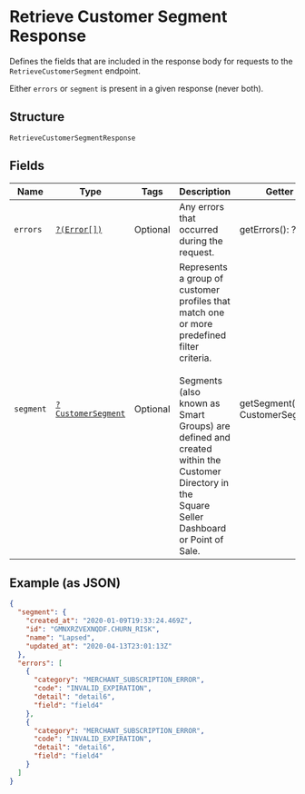 
# Retrieve Customer Segment Response

Defines the fields that are included in the response body for requests to the `RetrieveCustomerSegment` endpoint.

Either `errors` or `segment` is present in a given response (never both).

## Structure

`RetrieveCustomerSegmentResponse`

## Fields

| Name | Type | Tags | Description | Getter | Setter |
|  --- | --- | --- | --- | --- | --- |
| `errors` | [`?(Error[])`](../../doc/models/error.md) | Optional | Any errors that occurred during the request. | getErrors(): ?array | setErrors(?array errors): void |
| `segment` | [`?CustomerSegment`](../../doc/models/customer-segment.md) | Optional | Represents a group of customer profiles that match one or more predefined filter criteria.<br><br>Segments (also known as Smart Groups) are defined and created within the Customer Directory in the<br>Square Seller Dashboard or Point of Sale. | getSegment(): ?CustomerSegment | setSegment(?CustomerSegment segment): void |

## Example (as JSON)

```json
{
  "segment": {
    "created_at": "2020-01-09T19:33:24.469Z",
    "id": "GMNXRZVEXNQDF.CHURN_RISK",
    "name": "Lapsed",
    "updated_at": "2020-04-13T23:01:13Z"
  },
  "errors": [
    {
      "category": "MERCHANT_SUBSCRIPTION_ERROR",
      "code": "INVALID_EXPIRATION",
      "detail": "detail6",
      "field": "field4"
    },
    {
      "category": "MERCHANT_SUBSCRIPTION_ERROR",
      "code": "INVALID_EXPIRATION",
      "detail": "detail6",
      "field": "field4"
    }
  ]
}
```

